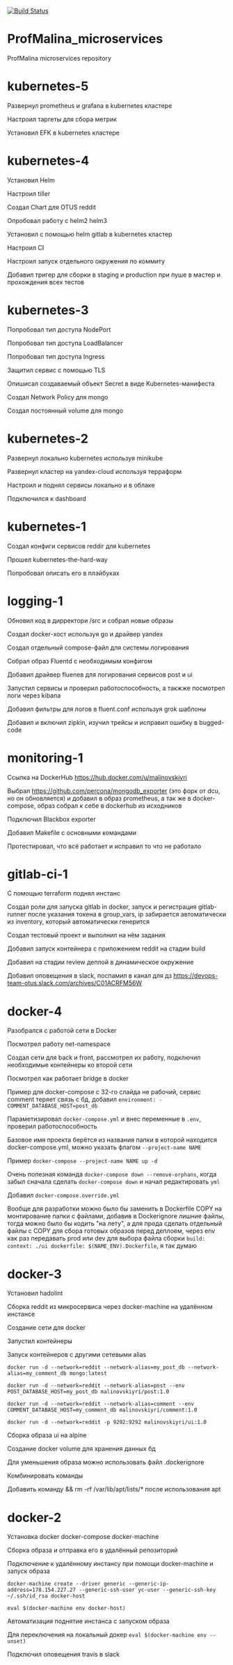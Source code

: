 [![Build Status](https://travis-ci.com/Otus-DevOps-2020-08/ProfMalina_microservices.svg?branch=master)](https://travis-ci.com/Otus-DevOps-2020-08/ProfMalina_microservices)

# ProfMalina_microservices
ProfMalina microservices repository

# kubernetes-5

Развернул prometheus и grafana в kubernetes кластере

Настроил таргеты для сбора метрик

Установил EFK в kubernetes кластере

# kubernetes-4

Установил Helm

Настроил tiller

Создал Chart для OTUS reddit

Опробовал работу с helm2 helm3

Установил с помощью helm gitlab в kubernetes кластер

Настроил CI

Настроил запуск отдельного окружения по коммиту

Добавил тригер для сборки в staging и production при пуше в мастер и прохождения всех тестов

# kubernetes-3

Попробовал тип доступа NodePort

Попробовал тип доступа LoadBalancer

Попробовал тип доступа Ingress

Защитил сервис с помощью TLS

Опишисал создаваемый объект Secret в виде Kubernetes-манифеста

Создал Network Policy для mongo

Создал постоянный volume для mongo

# kubernetes-2

Развернул локально kubernetes используя minikube

Развернул кластер на yandex-cloud используя терраформ

Настроил и поднял сервисы локально и в облаке

Подключился к dashboard

# kubernetes-1

Создал конфиги сервисов reddir для kubernetes

Прошел kubernetes-the-hard-way

Попробовал описать его в плэйбуках

# logging-1

Обновил код в дирректори /src и собрал новые образы

Создал docker-хост используя go и драйвер yandex

Создал отдельный compose-файл для системы логирования

Собрал образ Fluentd с необходимым конфигом

Добавил драйвер fluenев для логирования сервисов post и ui

Запустил сервисы и проверил работоспособность, а такжже посмотрел логи через kibana

Добавил фильтры для логов в fluent.conf используя grok шаблоны

Добавил и включил zipkin, изучил трейсы и исправил ошибку в bugged-code

# monitoring-1

Ссылка на DockerHub https://hub.docker.com/u/malinovskiyri

Выбрал https://github.com/percona/mongodb_exporter (это форк от dcu, но он обновляется)  и добавил в образ prometheus, а так же в docker-compose, образ собрал к себе в dockerhub из исходников

Подключил Blackbox exporter

Добавил Makefile с основными командами

Протестировал, что всё работает и исправил то что не работало

# gitlab-ci-1

С помощью terraform поднял инстанс

Создал роли для запуска gitlab in docker, запуск и регистрация gitlab-runner после указания токена в group_vars, ip забирается автоматически из inventory, который автоматически генерится

Создал тестовый проект и выполнил на нём задания

Добавил запуск контейнера с приложением reddit на стадии build

Добавил на стадии review деплой в динамическое окружение

Добавил оповещения в slack, поспамил в канал для дз https://devops-team-otus.slack.com/archives/C01ACRFM56W

# docker-4

Разобрался с работой сети в Docker

Посмотрел работу net-namespace

Создал сети для back и front, рассмотрел их работу, подключил необходимые контейнеры ко второй сети

Посмотрел как работает bridge в docker

Пример для docker-compose с 32-го слайда не рабочий, сервис comment теряет связь с бд, добавил `environment: - COMMENT_DATABASE_HOST=post_db`

Параметизировал `docker-compose.yml` и внес переменные в `.env`, проверил работоспособность

Базовое имя проекта берётся из названия папки в которой находится docker-compose.yml, можно указать флагом `--project-name NAME`

Пример `docker-compose --project-name NAME up -d`

Очень полезная команда `docker-compose down --remove-orphans`, когда забыл сначала сделать `docker-compose down` и начал редактировать `yml`

Добавил `docker-compose.override.yml`

Вообще для разработки можно было бы заменить в Dockerfile COPY на монтирование папки с файлами, добавив в Dockerignore лишние файлы, тогда можно было бы кодить "на лету", а для прода сделать отдельный файлы с COPY для сбора готовых образов перед деплоем, через env как раз передавать prod или dev для выбора файла сборки `build: context: ./ui dockerfile: $(NAME_ENV).Dockerfile`, я так думаю

# docker-3

Установил hadolint

Сборка reddit из микросервиса через docker-machine на удалённом инстансе

Создание сети для docker

Запустил контейнеры

Запуск контейнеров с другими сетевыми alias

`docker run -d --network=reddit --network-alias=my_post_db --network-alias=my_comment_db mongo:latest`

`docker run -d --network=reddit --network-alias=post --env POST_DATABASE_HOST=my_post_db malinovskiyri/post:1.0`

`docker run -d --network=reddit --network-alias=comment --env COMMENT_DATABASE_HOST=my_comment_db malinovskiyri/comment:1.0`

`docker run -d --network=reddit -p 9292:9292 malinovskiyri/ui:1.0`

Сборка образа ui на alpine

Создание docker volume для хранения данных бд

Для уменьшения образа можно использовать файл .dockerignore

Комбинировать команды

Добавить команду && rm -rf /var/lib/apt/lists/* после использования apt

# docker-2

Установка docker docker-compose docker-machine

Сборка образа и отправка его в удалённый репозиторий

Подключение к удалённому инстансу при помощи docker-machine и запуск образа

`docker-machine create --driver generic --generic-ip-address=178.154.227.27 --generic-ssh-user yc-user --generic-ssh-key ~/.ssh/id_rsa docker-host`

`eval $(docker-machine env docker-host)`

Автоматизация поднятие инстанса с запуском образа

Для переключения на локальный докер
`eval $(docker-machine env --unset)`

Подключил оповещения travis в slack
